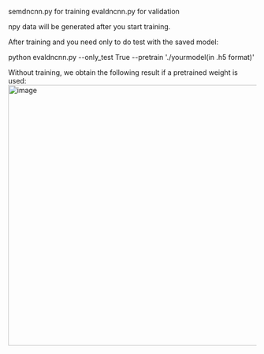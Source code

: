 

semdncnn.py for training 
evaldncnn.py for validation

npy data will be generated after you start training.

After training and you need only to do test with the saved model:

python evaldncnn.py --only_test True --pretrain './yourmodel(in .h5 format)'



Without training, we obtain the following result if a pretrained weight is used:
<img width="529" alt="image" src="https://github.com/user-attachments/assets/8be71d57-7aee-47c1-8a60-5c006965ae65">

